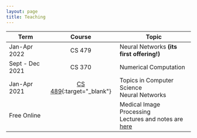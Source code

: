 ```yaml
---
layout: page
title: Teaching
---
```


| Term | Course | Topic |
|-----------|:--------------:|-----------------|
| Jan-Apr 2022 | CS 479 | Neural Networks <b>(its first offering!)</b> |
| Sept - Dec 2021 | CS 370 | Numerical Computation |
| Jan-Apr 2021 | [CS 489](https://jorchard.github.io/cs489.github.io){:target="_blank"} | Topics in Computer Science<br>Neural Networks |
| Free Online | | Medical Image Processing<br>Lectures and notes are [here](https://cs.uwaterloo.ca/~jorchard/cs473/CS473/Welcome.html) |
